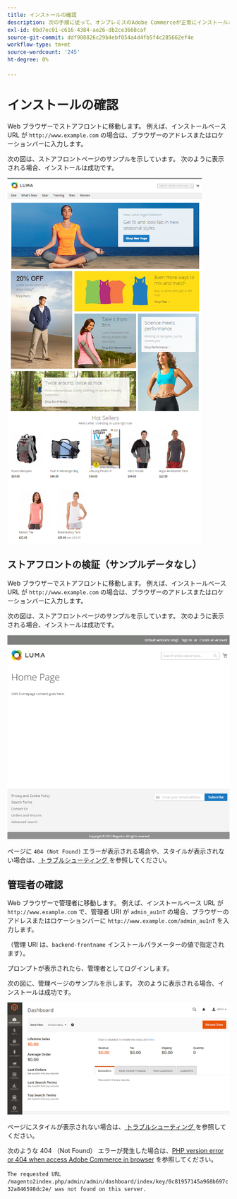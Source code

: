 ```yaml
---
title: インストールの確認
description: 次の手順に従って、オンプレミスのAdobe Commerceが正常にインストールされたことを確認します。
exl-id: 0bd7ec01-c616-4384-ae26-db2ce3668caf
source-git-commit: ddf988826c29b4ebf054a4d4fb5f4c285662ef4e
workflow-type: tm+mt
source-wordcount: '245'
ht-degree: 0%

---
```


# インストールの確認

Web ブラウザーでストアフロントに移動します。 例えば、インストールベース URL が `http://www.example.com` の場合は、ブラウザーのアドレスまたはロケーションバーに入力します。

次の図は、ストアフロントページのサンプルを示しています。 次のように表示される場合、インストールは成功です。

![Luma テーマを使用したストアフロント ](../../assets/installation/install-success_store-luma.png)

## ストアフロントの検証（サンプルデータなし）

Web ブラウザーでストアフロントに移動します。 例えば、インストールベース URL が `http://www.example.com` の場合は、ブラウザーのアドレスまたはロケーションバーに入力します。

次の図は、ストアフロントページのサンプルを示しています。 次のように表示される場合、インストールは成功です。

![ インストールが成功したことを確認するストアフロント ](../../assets/installation/install-success_store.png)

ページに `404 (Not Found)` エラーが表示される場合や、スタイルが表示されない場合は、[ トラブルシューティング ](https://support.magento.com/hc/en-us/articles/360032994352) を参照してください。

## 管理者の確認

Web ブラウザーで管理者に移動します。 例えば、インストールベース URL が `http://www.example.com` で、管理者 URI が `admin_au1nT` の場合、ブラウザーのアドレスまたはロケーションバーに `http://www.example.com/admin_au1nT` を入力します。

（管理 URI は、`backend-frontname` インストールパラメーターの値で指定されます）。

プロンプトが表示されたら、管理者としてログインします。

次の図に、管理ページのサンプルを示します。 次のように表示される場合、インストールは成功です。

![ インストールが成功したことを確認する Admin](../../assets/installation/install_success_admin.png)

ページにスタイルが表示されない場合は、[ トラブルシューティング ](https://support.magento.com/hc/en-us/articles/360032994352) を参照してください。

次のような 404 （Not Found） エラーが発生した場合は、[PHP version error or 404 when access Adobe Commerce in browser](https://support.magento.com/hc/en-us/articles/360033117152) を参照してください。

`The requested URL /magento2index.php/admin/admin/dashboard/index/key/0c81957145a968b697c32a846598dc2e/ was not found on this server.`
